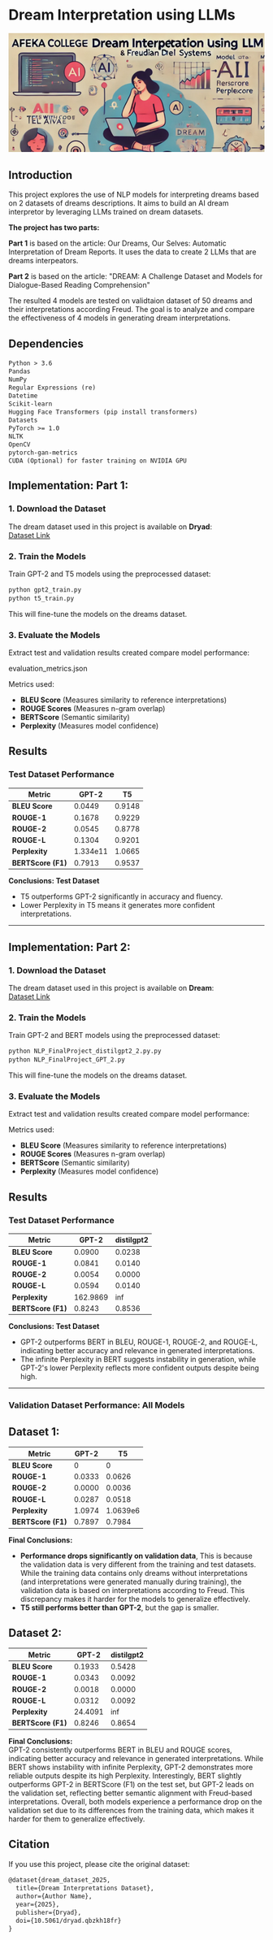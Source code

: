 # Dream Interpretation using LLMs

![our project!](./project_description.PNG)

## Introduction
This project explores the use of NLP models for interpreting dreams based on 2 datasets of dreams descriptions. 
It aims to build an AI dream interpretor by leveraging LLMs trained on dream datasets.

**The project has two parts:**

**Part 1** is based on the article: Our Dreams, Our Selves: Automatic Interpretation of Dream Reports.
It uses the data to create 2 LLMs that are dreams interpeators.

**Part 2** is based on the article: "DREAM: A Challenge Dataset and Models for Dialogue-Based Reading Comprehension"

The resulted 4 models are tested on validtaion dataset of 50 dreams and their interpretations according Freud.
The goal is to analyze and compare the effectiveness of 4 models in generating dream interpretations.

## Dependencies
  ```plaintext
  Python > 3.6
  Pandas 
  NumPy 
  Regular Expressions (re) 
  Datetime 
  Scikit-learn 
  Hugging Face Transformers (pip install transformers)
  Datasets 
  PyTorch >= 1.0
  NLTK 
  OpenCV 
  pytorch-gan-metrics 
  CUDA (Optional) for faster training on NVIDIA GPU
  ```

## Implementation: Part 1:

### **1. Download the Dataset**
The dream dataset used in this project is available on **Dryad**:  
[Dataset Link](https://datadryad.org/stash/dataset/doi:10.5061/dryad.qbzkh18fr)

### **2. Train the Models**
Train GPT-2 and T5 models using the preprocessed dataset:

```bash
python gpt2_train.py
python t5_train.py 
```

This will fine-tune the models on the dreams dataset.


### **3. Evaluate the Models**
Extract test and validation results created compare model performance:

evaluation_metrics.json

Metrics used:
- **BLEU Score** (Measures similarity to reference interpretations)
- **ROUGE Scores** (Measures n-gram overlap)
- **BERTScore** (Semantic similarity)
- **Perplexity** (Measures model confidence)


## **Results**

### **Test Dataset Performance**
| Metric               | GPT-2  | T5    |
|----------------------|--------|-------|
| **BLEU Score**      | 0.0449 | 0.9148 |
| **ROUGE-1**        | 0.1678 | 0.9229 |
| **ROUGE-2**        | 0.0545 | 0.8778 |
| **ROUGE-L**        | 0.1304 | 0.9201 |
| **Perplexity**      | 1.334e11 | 1.0665 |
| **BERTScore (F1)** | 0.7913 | 0.9537 |

**Conclusions: Test Dataset**  
- T5 outperforms GPT-2 significantly in accuracy and fluency.
- Lower Perplexity in T5 means it generates more confident interpretations.



---
 ## Implementation: Part 2:

### **1. Download the Dataset**
The dream dataset used in this project is available on **Dream**:  
[Dataset Link]([https://datadryad.org/stash/dataset/doi:10.5061/dryad.qbzkh18fr](https://dataset.org/dream/))

### **2. Train the Models**
Train GPT-2 and BERT models using the preprocessed dataset:

```bash
python NLP_FinalProject_distilgpt2_2.py.py
python NLP_FinalProject_GPT_2.py 
```

This will fine-tune the models on the dreams dataset.

### **3. Evaluate the Models**
Extract test and validation results created compare model performance:


Metrics used:
- **BLEU Score** (Measures similarity to reference interpretations)
- **ROUGE Scores** (Measures n-gram overlap)
- **BERTScore** (Semantic similarity)
- **Perplexity** (Measures model confidence)


## **Results**

### **Test Dataset Performance**
| Metric               | GPT-2  | distilgpt2    |
|----------------------|--------|-------|
| **BLEU Score**      | 0.0900 | 0.0238 |
| **ROUGE-1**        | 0.0841 | 0.0140 |
| **ROUGE-2**        | 0.0054 | 0.0000 |
| **ROUGE-L**        | 0.0594 | 0.0140 |
| **Perplexity**      | 162.9869 | inf |
| **BERTScore (F1)** | 0.8243 | 0.8536 |

**Conclusions: Test Dataset**  
- GPT-2 outperforms BERT in BLEU, ROUGE-1, ROUGE-2, and ROUGE-L, indicating better accuracy and relevance in generated interpretations.
- The infinite Perplexity in BERT suggests instability in generation, while GPT-2's lower Perplexity reflects more confident outputs despite being high.


---
### **Validation Dataset Performance: All Models**
## Dataset 1:
| Metric               | GPT-2  | T5    |
|----------------------|--------|-------|
| **BLEU Score**      | 0 | 0 |
| **ROUGE-1**        | 0.0333 | 0.0626 |
| **ROUGE-2**        | 0.0000 | 0.0036 |
| **ROUGE-L**        | 0.0287 | 0.0518 |
| **Perplexity**      | 1.0974 | 1.0639e6 |
| **BERTScore (F1)** | 0.7897 | 0.7984 |

**Final Conclusions:**  
- **Performance drops significantly on validation data**, This is because the validation data is very different from the training and test datasets. While the training data contains only dreams without interpretations (and interpretations were generated manually during training), the validation data is based on interpretations according to Freud. This discrepancy makes it harder for the models to generalize effectively.
- **T5 still performs better than GPT-2**, but the gap is smaller.
  
## Dataset 2:
| Metric               | GPT-2  | distilgpt2    |
|----------------------|--------|-------|
| **BLEU Score**      | 0.1933 | 0.5428 |
| **ROUGE-1**        | 0.0343 | 0.0092 |
| **ROUGE-2**        | 0.0018 | 0.0000 |
| **ROUGE-L**        | 0.0312 | 0.0092 |
| **Perplexity**      | 24.4091 | inf |
| **BERTScore (F1)** | 0.8246 | 0.8654 |

**Final Conclusions:**  
GPT-2 consistently outperforms BERT in BLEU and ROUGE scores, indicating better accuracy and relevance in generated interpretations. While BERT shows instability with infinite Perplexity, GPT-2 demonstrates more reliable outputs despite its high Perplexity. Interestingly, BERT slightly outperforms GPT-2 in BERTScore (F1) on the test set, but GPT-2 leads on the validation set, reflecting better semantic alignment with Freud-based interpretations. Overall, both models experience a performance drop on the validation set due to its differences from the training data, which makes it harder for them to generalize effectively.

## **Citation**
If you use this project, please cite the original dataset:
```
@dataset{dream_dataset_2025,
  title={Dream Interpretations Dataset},
  author={Author Name},
  year={2025},
  publisher={Dryad},
  doi={10.5061/dryad.qbzkh18fr}
}
```


